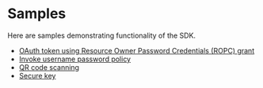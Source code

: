 # Samples

Here are samples demonstrating functionality of the SDK. 

- [OAuth token using Resource Owner Password Credentials (ROPC) grant](oauth)
- [Invoke username password policy](passwordpolicy)
- [QR code scanning](qrscan)
- [Secure key](securekey)
